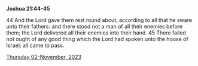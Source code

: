 **Joshua 21:44-45**

44 And the Lord gave them rest round about, according to all that he sware unto their fathers: and there stood not a man of all their enemies before them; the Lord delivered all their enemies into their hand. 45 There failed not ought of any good thing which the Lord had spoken unto the house of Israel; all came to pass. 

[Thursday 02-November, 2023](https://getbible.net/kjv/Joshua/21/44-45)
